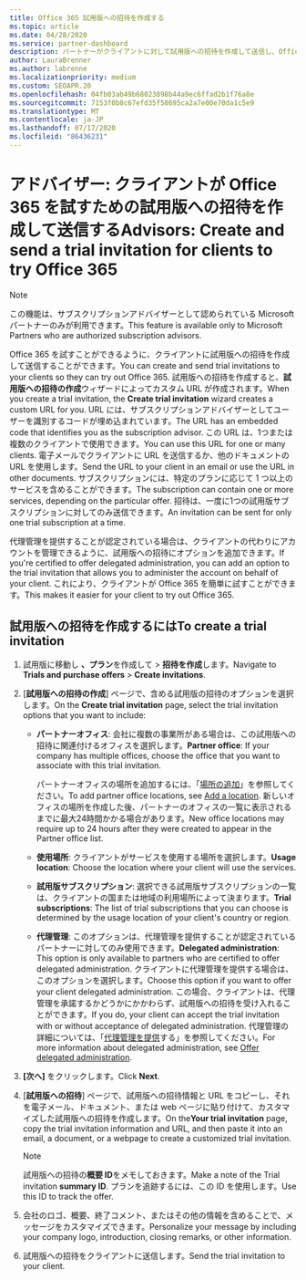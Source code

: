 ```yaml
---
title: Office 365 試用版への招待を作成する
ms.topic: article
ms.date: 04/28/2020
ms.service: partner-dashboard
description: パートナーがクライアントに対して試用版への招待を作成して送信し、Office 365 を試す方法について説明します。 パートナーは、承認されたサブスクリプションアドバイザーです。
author: LauraBrenner
ms.author: labrenne
ms.localizationpriority: medium
ms.custom: SEOAPR.20
ms.openlocfilehash: 04fb03ab49b68023898b44a9ec6ffad2b1f76a8e
ms.sourcegitcommit: 7153f0b8c67efd35f58695ca2a7e00e70da1c5e9
ms.translationtype: MT
ms.contentlocale: ja-JP
ms.lasthandoff: 07/17/2020
ms.locfileid: "86436231"
---
```

# <a name="advisors-create-and-send-a-trial-invitation-for-clients-to-try-office-365"></a><span data-ttu-id="6ca46-104">アドバイザー: クライアントが Office 365 を試すための試用版への招待を作成して送信する</span><span class="sxs-lookup"><span data-stu-id="6ca46-104">Advisors: Create and send a trial invitation for clients to try Office 365</span></span>

> [!NOTE]
> <span data-ttu-id="6ca46-105">この機能は、サブスクリプションアドバイザーとして認められている Microsoft パートナーのみが利用できます。</span><span class="sxs-lookup"><span data-stu-id="6ca46-105">This feature is available only to Microsoft Partners who are authorized subscription advisors.</span></span>

<span data-ttu-id="6ca46-106">Office 365 を試すことができるように、クライアントに試用版への招待を作成して送信することができます。</span><span class="sxs-lookup"><span data-stu-id="6ca46-106">You can create and send trial invitations to your clients so they can try out Office 365.</span></span> <span data-ttu-id="6ca46-107">試用版への招待を作成すると、**試用版への招待の作成**ウィザードによってカスタム URL が作成されます。</span><span class="sxs-lookup"><span data-stu-id="6ca46-107">When you create a trial invitation, the **Create trial invitation** wizard creates a custom URL for you.</span></span> <span data-ttu-id="6ca46-108">URL には、サブスクリプションアドバイザーとしてユーザーを識別するコードが埋め込まれています。</span><span class="sxs-lookup"><span data-stu-id="6ca46-108">The URL has an embedded code that identifies you as the subscription advisor.</span></span> <span data-ttu-id="6ca46-109">この URL は、1つまたは複数のクライアントで使用できます。</span><span class="sxs-lookup"><span data-stu-id="6ca46-109">You can use this URL for one or many clients.</span></span> <span data-ttu-id="6ca46-110">電子メールでクライアントに URL を送信するか、他のドキュメントの URL を使用します。</span><span class="sxs-lookup"><span data-stu-id="6ca46-110">Send the URL to your client in an email or use the URL in other documents.</span></span> <span data-ttu-id="6ca46-111">サブスクリプションには、特定のプランに応じて 1 つ以上のサービスを含めることができます。</span><span class="sxs-lookup"><span data-stu-id="6ca46-111">The subscription can contain one or more services, depending on the particular offer.</span></span> <span data-ttu-id="6ca46-112">招待は、一度に1つの試用版サブスクリプションに対してのみ送信できます。</span><span class="sxs-lookup"><span data-stu-id="6ca46-112">An invitation can be sent for only one trial subscription at a time.</span></span>

<span data-ttu-id="6ca46-113">代理管理を提供することが認定されている場合は、クライアントの代わりにアカウントを管理できるように、試用版への招待にオプションを追加できます。</span><span class="sxs-lookup"><span data-stu-id="6ca46-113">If you're certified to offer delegated administration, you can add an option to the trial invitation that allows you to administer the account on behalf of your client.</span></span> <span data-ttu-id="6ca46-114">これにより、クライアントが Office 365 を簡単に試すことができます。</span><span class="sxs-lookup"><span data-stu-id="6ca46-114">This makes it easier for your client to try out Office 365.</span></span>

## <a name="to-create-a-trial-invitation"></a><span data-ttu-id="6ca46-115">試用版への招待を作成するには</span><span class="sxs-lookup"><span data-stu-id="6ca46-115">To create a trial invitation</span></span>

1. <span data-ttu-id="6ca46-116">試用版に移動し **、プラン**を作成して  >  **招待を作成**します。</span><span class="sxs-lookup"><span data-stu-id="6ca46-116">Navigate to **Trials and purchase offers** > **Create invitations**.</span></span>

2. <span data-ttu-id="6ca46-117">[**試用版への招待の作成**] ページで、含める試用版の招待のオプションを選択します。</span><span class="sxs-lookup"><span data-stu-id="6ca46-117">On the **Create trial invitation** page, select the trial invitation options that you want to include:</span></span>

    - <span data-ttu-id="6ca46-118">**パートナーオフィス**: 会社に複数の事業所がある場合は、この試用版への招待に関連付けるオフィスを選択します。</span><span class="sxs-lookup"><span data-stu-id="6ca46-118">**Partner office**: If your company has multiple offices, choose the office that you want to associate with this trial invitation.</span></span>

        <span data-ttu-id="6ca46-119">パートナーオフィスの場所を追加するには、「[場所の追加](manage-locations.md)」を参照してください。</span><span class="sxs-lookup"><span data-stu-id="6ca46-119">To add partner office locations, see [Add a location](manage-locations.md).</span></span> <span data-ttu-id="6ca46-120">新しいオフィスの場所を作成した後、パートナーのオフィスの一覧に表示されるまでに最大24時間かかる場合があります。</span><span class="sxs-lookup"><span data-stu-id="6ca46-120">New office locations may require up to 24 hours after they were created to appear in the Partner office list.</span></span>

    - <span data-ttu-id="6ca46-121">**使用場所**: クライアントがサービスを使用する場所を選択します。</span><span class="sxs-lookup"><span data-stu-id="6ca46-121">**Usage location**: Choose the location where your client will use the services.</span></span>
    - <span data-ttu-id="6ca46-122">**試用版サブスクリプション**: 選択できる試用版サブスクリプションの一覧は、クライアントの国または地域の利用場所によって決まります。</span><span class="sxs-lookup"><span data-stu-id="6ca46-122">**Trial subscriptions**: The list of trial subscriptions that you can choose is determined by the usage location of your client's country or region.</span></span>
    - <span data-ttu-id="6ca46-123">**代理管理**: このオプションは、代理管理を提供することが認定されているパートナーに対してのみ使用できます。</span><span class="sxs-lookup"><span data-stu-id="6ca46-123">**Delegated administration**: This option is only available to partners who are certified to offer delegated administration.</span></span> <span data-ttu-id="6ca46-124">クライアントに代理管理を提供する場合は、このオプションを選択します。</span><span class="sxs-lookup"><span data-stu-id="6ca46-124">Choose this option if you want to offer your client delegated administration.</span></span> <span data-ttu-id="6ca46-125">この場合、クライアントは、代理管理を承諾するかどうかにかかわらず、試用版への招待を受け入れることができます。</span><span class="sxs-lookup"><span data-stu-id="6ca46-125">If you do, your client can accept the trial invitation with or without acceptance of delegated administration.</span></span> <span data-ttu-id="6ca46-126">代理管理の詳細については、「[代理管理を提供](customers-revoke-admin-privileges.md)する」を参照してください。</span><span class="sxs-lookup"><span data-stu-id="6ca46-126">For more information about delegated administration, see [Offer delegated administration](customers-revoke-admin-privileges.md).</span></span>

3. <span data-ttu-id="6ca46-127">**[次へ]** をクリックします。</span><span class="sxs-lookup"><span data-stu-id="6ca46-127">Click **Next**.</span></span>

4. <span data-ttu-id="6ca46-128">[**試用版への招待**] ページで、試用版への招待情報と URL をコピーし、それを電子メール、ドキュメント、または web ページに貼り付けて、カスタマイズした試用版への招待を作成します。</span><span class="sxs-lookup"><span data-stu-id="6ca46-128">On the**Your trial invitation** page, copy the trial invitation information and URL, and then paste it into an email, a document, or a webpage to create a customized trial invitation.</span></span>

    > [!NOTE]
    > <span data-ttu-id="6ca46-129">試用版への招待の**概要 ID**をメモしておきます。</span><span class="sxs-lookup"><span data-stu-id="6ca46-129">Make a note of the Trial invitation **summary ID**.</span></span> <span data-ttu-id="6ca46-130">プランを追跡するには、この ID を使用します。</span><span class="sxs-lookup"><span data-stu-id="6ca46-130">Use this ID to track the offer.</span></span>

5. <span data-ttu-id="6ca46-131">会社のロゴ、概要、終了コメント、またはその他の情報を含めることで、メッセージをカスタマイズできます。</span><span class="sxs-lookup"><span data-stu-id="6ca46-131">Personalize your message by including your company logo, introduction, closing remarks, or other information.</span></span>

6. <span data-ttu-id="6ca46-132">試用版への招待をクライアントに送信します。</span><span class="sxs-lookup"><span data-stu-id="6ca46-132">Send the trial invitation to your client.</span></span>
